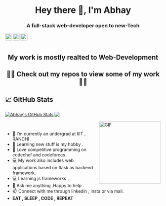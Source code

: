 <!-- ### <img src="C:\Users\ABHAY RAJ\Desktop\Abhayraj1707\gif" />  -->

<h1 align="center">Hey there 👋, I'm Abhay</h1>
<h3 align="center">A full-stack web-developer open to new-Tech</h3>
<div class="align-items-center">
<a href="https://www.linkedin.com/in/abhay-raj-6a12821a1/">
  <img align="left" alt="Abhay's Linkedin" width="22px" src="https://cdn.jsdelivr.net/npm/simple-icons@v3/icons/linkedin.svg" />
</a>
<a href="https://www.instagram.com/abhayraj1707/?hl=en">
  <img align="left" alt="Abhay's Instagram" width="22px" src="https://cdn.jsdelivr.net/npm/simple-icons@v3/icons/instagram.svg" />
</a>
<a href="mailto:abhayrajsingh1707@gmail.com">
  <img align="left" alt="Abhay's E-mail" width="22px" src="https://cdn.jsdelivr.net/npm/simple-icons@v3/icons/gmail.svg" />
</a>
</div>
<br><br>

<h2 align="center">My work is mostly realted to Web-Development</h2>
<h2 align="center"> 👨‍💻  Check out my repos to view some of my work   👨‍💻</h2>

## &#x1f4c8; GitHub Stats

<a href="https://github.com/Abhayraj1707/Abhayraj1707">
  <img align="center" src="https://github-readme-stats.vercel.app/api?username=Abhayraj1707&show_icons=true&line_height=40&count_private=true&title_color=ffffff&text_color=c9cacc&icon_color=2bbc8a&bg_color=1d1f21" alt="Abhay's GitHub Stats" />
</a>


<a href="https://github.com/Abhayraj1707/Abhayraj1707">
  <img align="center" src="https://github-readme-stats.vercel.app/api/top-langs/?username=Abhayraj1707&title_color=ffffff&text_color=c9cacc&icon_color=2bbc8a&bg_color=1d1f21" />
</a>


<img align="right" height="200vw" alt="GIF" src="https://media.giphy.com/media/xTcnSWYZvafyhEACBO/giphy.gif" ><br>
- 🌱 I’m currently an undergrad at IIIT , RANCHI .<br>
- 📖 Learning new stuff is my hobby .<br>
- 🤩 Love competitive programming on codechef and codeforces .
- 💻 My work also includes web applications based on flask as backend framework.<br>
- 💻 Learning js frameworks .<br>
- 💬 Ask me anything .Happy to help .<br>
- 📫 Connect with me through linkedin , insta or via mail.<br>
- <b>EAT , SLEEP , CODE , REPEAT</b>

